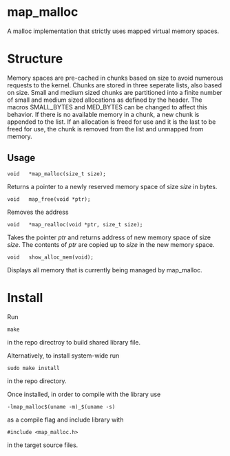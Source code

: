 # map\_malloc

A malloc implementation that strictly uses mapped virtual memory spaces.

# Structure

Memory spaces are pre-cached in chunks based on size to avoid numerous requests to the kernel. Chunks are stored in three seperate lists, also based on size. Small and medium sized chunks are partitioned into a finite number of small and medium sized allocations as defined by the header. The macros SMALL\_BYTES and MED\_BYTES can be changed to affect this behavior. If there is no available memory in a chunk, a new chunk is appended to the list. If an allocation is freed for use and it is the last to be freed for use, the chunk is removed from the list and unmapped from memory.

## Usage

`void	*map_malloc(size_t size);`

Returns a pointer to a newly reserved memory space of size *size* in bytes.

`void	map_free(void *ptr);`

Removes the address

`void	*map_realloc(void *ptr, size_t size);`

Takes the pointer *ptr* and returns address of new memory space of size *size*. The contents of *ptr* are copied up to *size* in the new memory space.

`void	show_alloc_mem(void);`

Displays all memory that is currently being managed by map\_malloc.

# Install

Run

`make`

in the repo directroy to build shared library file.

Alternatively, to install system-wide run

`sudo make install`

in the repo directory.

Once installed, in order to compile with the library use

`-lmap_malloc$(uname -m)_$(uname -s)`

as a compile flag and include library with

`#include <map_malloc.h>`

in the target source files.
